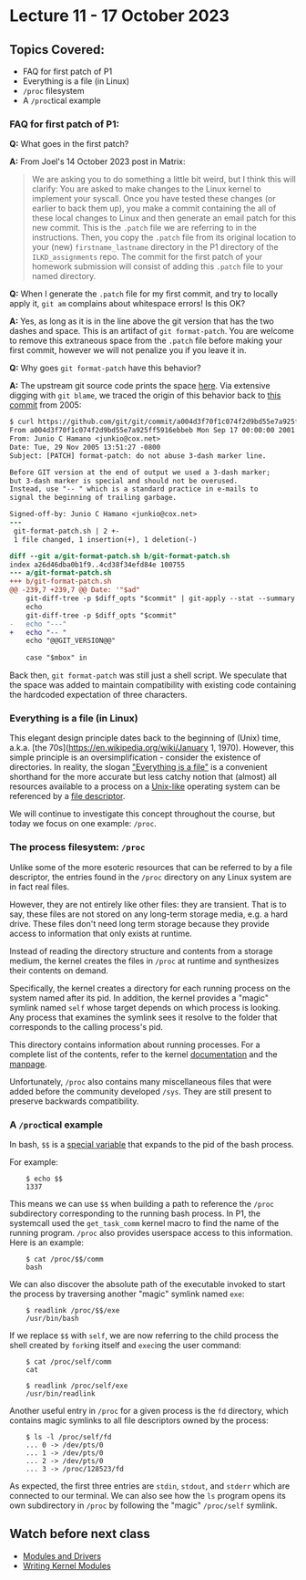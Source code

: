 # Lecture 11 - 17 October 2023

## Topics Covered:
* FAQ for first patch of P1
* Everything is a file (in Linux)
* `/proc` filesystem
* A `/proc`tical example

### FAQ for first patch of P1:

**Q:** What goes in the first patch?

**A:** From Joel's 14 October 2023 post in Matrix:
> We are asking you to do something a little bit weird,
> but I think this will clarify: You are asked to make
> changes to the Linux kernel to implement your syscall.
> Once you have tested these changes
> (or earlier to back them up),
> you make a commit containing the all of these local changes
> to Linux and then generate an email patch for this new commit.
> This is the `.patch` file we are referring to in the instructions.
> Then, you copy the `.patch` file from its original location
> to your (new) `firstname_lastname` directory in the P1
> directory of the `ILKD_assignments` repo.
> The commit for the first patch of your homework submission will
> consist of adding this `.patch` file to your named directory.

**Q:** When I generate the `.patch` file for my first commit,
and try to locally apply it, `git am` complains about whitespace errors!
Is this OK?

**A:** Yes, as long as it is in the line above the git version that has the
two dashes and space. This is an artifact of `git format-patch`.
You are welcome to remove this extraneous space from the `.patch` file
before making your first commit,
however we will not penalize you if you leave it in.

**Q:** Why goes `git format-patch` have this behavior?

**A:** The upstream git source code prints the space
[here](https://github.com/git/git/blob/2e8e77cbac8ac17f94eee2087187fa1718e38b14/builtin/log.c#L1205).
Via extensive digging with `git blame`,
we traced the origin of this behavior back to
[this commit](https://github.com/git/git/commit/a004d3f70f1c074f2d9bd55e7a925ff5916ebbeb)
from 2005:
```diff
$ curl https://github.com/git/git/commit/a004d3f70f1c074f2d9bd55e7a925ff5916ebbeb.patch
From a004d3f70f1c074f2d9bd55e7a925ff5916ebbeb Mon Sep 17 00:00:00 2001
From: Junio C Hamano <junkio@cox.net>
Date: Tue, 29 Nov 2005 13:51:27 -0800
Subject: [PATCH] format-patch: do not abuse 3-dash marker line.

Before GIT version at the end of output we used a 3-dash marker;
but 3-dash marker is special and should not be overused.
Instead, use "-- " which is a standard practice in e-mails to
signal the beginning of trailing garbage.

Signed-off-by: Junio C Hamano <junkio@cox.net>
---
 git-format-patch.sh | 2 +-
 1 file changed, 1 insertion(+), 1 deletion(-)

diff --git a/git-format-patch.sh b/git-format-patch.sh
index a26d46dba0b1f9..4cd38f34efd84e 100755
--- a/git-format-patch.sh
+++ b/git-format-patch.sh
@@ -239,7 +239,7 @@ Date: '"$ad"
 	git-diff-tree -p $diff_opts "$commit" | git-apply --stat --summary
 	echo
 	git-diff-tree -p $diff_opts "$commit"
-	echo "---"
+	echo "-- "
 	echo "@@GIT_VERSION@@"
 
 	case "$mbox" in
```

Back then,
`git format-patch` was still just a shell script.
We speculate that the space was added to maintain
compatibility with existing code containing the
hardcoded expectation of three characters.

### Everything is a file (in Linux)

This elegant design principle dates back to
the beginning of (Unix) time, a.k.a.
[the 70s](https://en.wikipedia.org/wiki/January 1, 1970).
However, this simple principle is an
oversimplification - consider the existence
of directories.
In reality, the slogan
["Everything is a file"](https://en.wikipedia.org/wiki/Everything_is_a_file)
is a convenient shorthand for the more accurate
but less catchy notion that (almost) all
resources available to a process on a
[Unix-like](https://en.wikipedia.org/wiki/Unix-like)
operating system can be referenced by a
[file descriptor](https://en.wikipedia.org/wiki/File_descriptor).


We will continue to investigate
this concept throughout the course,
but today we focus on one example: `/proc`.

### The process filesystem: `/proc`

Unlike some of the more esoteric resources that
can be referred to by a file descriptor,
the entries found in the `/proc` directory on
any Linux system are in fact real files.

However, they are not entirely like other files:
they are transient.
That is to say, these files are not stored
on any long-term storage
media, e.g. a hard drive.
These files don't need long term storage because
they provide access to information that only
exists at runtime.

Instead of reading the directory
structure and contents from a storage medium,
the kernel creates the files in `/proc` at runtime
and synthesizes their contents on demand.

Specifically, the kernel creates a directory for each
running process on the system named after its pid.
In addition, the kernel provides a "magic" symlink
named `self`
whose target depends on which process is looking.
Any process that examines the symlink
sees it resolve to the folder that corresponds to
the calling process's pid.

This directory contains information about running processes.
For a complete list of the contents, refer to the kernel
[documentation](https://docs.kernel.org/filesystems/proc.html) and the
[manpage](https://man7.org/linux/man-pages/man5/proc.5.html).


Unfortunately,
`/proc` also contains many
miscellaneous files that were added
before the community developed `/sys`.
They are  still present to preserve
backwards compatibility.

### A `/proc`tical example

In bash, `$$` is a
[special variable](https://www.gnu.org/software/bash/manual/html_node/Special-Parameters.html)
that expands to the pid of the bash process.

For example:

		$ echo $$
		1337

This means we can use `$$` when building a path
to reference the `/proc` subdirectory corresponding
to the running bash process.
In P1, the systemcall used the
`get_task_comm` kernel macro to find the name
of the running program.
`/proc` also provides userspace access to this
information. Here is an example:

		$ cat /proc/$$/comm
		bash

We can also discover the absolute path of the
executable invoked to start the process by
traversing another "magic" symlink named `exe`:

		$ readlink /proc/$$/exe
		/usr/bin/bash

If we replace `$$` with `self`,
we are now referring to the child process
the shell created by `fork`ing itself
and `exec`ing the user command:

		$ cat /proc/self/comm
		cat

		$ readlink /proc/self/exe
		/usr/bin/readlink

Another useful entry in `/proc` for
a given process is the `fd` directory,
which contains magic symlinks to all file
descriptors owned by the process:

		$ ls -l /proc/self/fd
		... 0 -> /dev/pts/0
		... 1 -> /dev/pts/0
		... 2 -> /dev/pts/0
		... 3 -> /proc/128523/fd

As expected, the first three entries are
`stdin`, `stdout`, and `stderr`
which are connected to our terminal.
We can also see how the `ls` program opens
its own subdirectory in `/proc` by following
the "magic" `/proc/self` symlink.

## Watch before next class

* [Modules and Drivers](https://www.youtube.com/watch?v=pYbR3lyYOgY)
* [Writing Kernel Modules](https://www.youtube.com/watch?v=B-Yw6SLFlQg)




